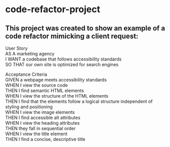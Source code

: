 # code-refactor-project

## This project was created to show an example of a code refactor mimicking a client request:

User Story<br>
AS A marketing agency<br>
I WANT a codebase that follows accessibility standards<br>
SO THAT our own site is optimized for search engines<br>


Acceptance Criteria <br>
GIVEN a webpage meets accessibility standards<br>
WHEN I view the source code<br>
THEN I find semantic HTML elements<br>
WHEN I view the structure of the HTML elements<br>
THEN I find that the elements follow a logical structure independent of styling and positioning<br>
WHEN I view the image elements<br>
THEN I find accessible alt attributes<br>
WHEN I view the heading attributes<br>
THEN they fall in sequential order<br>
WHEN I view the title element<br>
THEN I find a concise, descriptive title<br>
